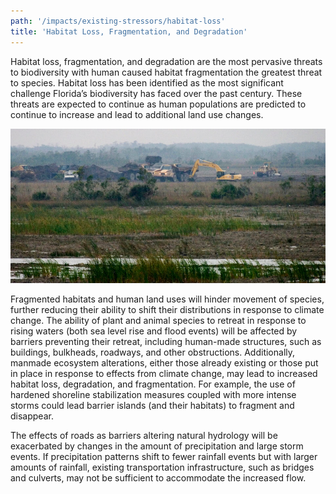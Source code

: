 ```yaml
---
path: '/impacts/existing-stressors/habitat-loss'
title: 'Habitat Loss, Fragmentation, and Degradation'
---
```


<content-header icon="habitat_loss" title="Habitat Loss, Fragmentation, and Degradation"></content-header>

Habitat loss, fragmentation, and degradation are the most pervasive threats to biodiversity with human caused habitat fragmentation the greatest threat to species. Habitat loss has been identified as the most significant challenge Florida’s biodiversity has faced over the past century. These threats are expected to continue as human populations are predicted to continue to increase and lead to additional land use changes.

![Construction photo](9101916048_7de34a6a14_k.jpg 'Photo: NPS.')

Fragmented habitats and human land uses will hinder movement of species, further reducing their ability to shift their distributions in response to climate change. The ability of plant and animal species to retreat in response to rising waters (both sea level rise and flood events) will be affected by barriers preventing their retreat, including human-made structures, such as buildings, bulkheads, roadways, and other obstructions. Additionally, manmade ecosystem alterations, either those already existing or those put in place in response to effects from climate change, may lead to increased habitat loss, degradation, and fragmentation. For example, the use of hardened shoreline stabilization measures coupled with more intense storms could lead barrier islands (and their habitats) to fragment and disappear.

The effects of roads as barriers altering natural hydrology will be exacerbated by changes in the amount of precipitation and large storm events. If precipitation patterns shift to fewer rainfall events but with larger amounts of rainfall, existing transportation infrastructure, such as bridges and culverts, may not be sufficient to accommodate the increased flow.
